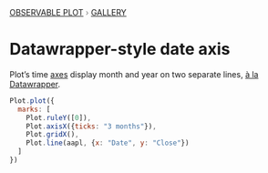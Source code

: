 <div style="color: grey; font: 13px/25.5px var(--sans-serif); text-transform: uppercase;"><h1 style="display: none;">Plot: Datawrapper-style date axis
</h1><a href="/plot">Observable Plot</a> › <a href="/@observablehq/plot-gallery">Gallery</a></div>

# Datawrapper-style date axis

Plot’s time [axes](https://observablehq.com/plot/marks/axis) display month and year on two separate lines, [à la Datawrapper](https://academy.datawrapper.de/article/199-custom-date-formats-that-you-can-display-in-datawrapper).

```js echo
Plot.plot({
  marks: [
    Plot.ruleY([0]),
    Plot.axisX({ticks: "3 months"}),
    Plot.gridX(),
    Plot.line(aapl, {x: "Date", y: "Close"})
  ]
})
```
